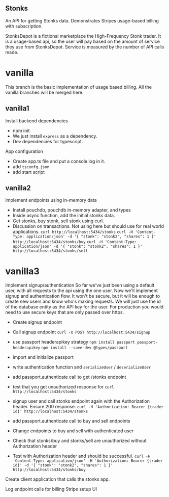 Stonks
------

An API for getting Stonks data. Demonstrates Stripes usage-based billing with subscription.

StonksDepot is a fictional marketplace the High-Frequency Stonk trader. It is a usage-based api, so the user will pay based on the amount of service they use from StonksDepot. Service is measured by the number of API calls made.

# vanilla

This branch is the basic implementation of usage based billing. All the vanilla branches will be merged here.

## vanilla1

Install backend dependencies
  - npm init
  - We just install `express` as a dependency.
  - Dev dependencies for typescript.

App configuration
  - Create app.ts file and put a console.log in it.
  - add `tsconfg.json`
  - add start script

## vanilla2

Implement endpoints using in-memory data
  - Install pouchdb, pouchdb in-memory adapter, and types
  - Inside async function, add the initial stonks data.
  - Get stonks, buy stonk, sell stonk using curl.
  - Discussion on transactions. Not using here but should use for real world applications.
  `curl http://localhost:5434/stonks`
  `curl -H 'Content-Type: application/json' -d '{ "stonk": "stonk2", "shares": 1 }' http://localhost:5434/stonks/buy`
  `curl -H 'Content-Type: application/json' -d '{ "stonk": "stonk2", "shares": 1 }' http://localhost:5434/stonks/sell`

# vanilla3

Implement signup/authentication
  So far we've just been using a default user, with all requests to the api using the one user. Now we'll implement signup and authentication flow. It won't be secure, but it will be enough to create new users and know who's making requests. We will just use the id of the database entity as the API key for the user. For production you would need to use secure keys that are only passed over https.

  - Create signup endpoint
  - Call signup endpoint
  `curl -X POST http://localhost:5434/signup`

  - use passport headerapikey strategy
  `npm install passport passport-headerapikey`
  `npm install --save-dev @types/passport`
  - import and initialize passport
  - write authentication function and `serializeUser` / `deserializeUser`
  - add passport.authenticate call to get /stonks endpoint
  - test that you get unauthorized response for `curl http://localhost:5434/stonks`
  - signup user and call stonks endpoint again with the Authorization header. Ensure 200 response.
  `curl -H 'Authorization: Bearer {trader id}' http://localhost:5434/stonks`
  - add passport.authenticate call to buy and sell endpoints
  - Change endpoints to buy and sell with authenticated user
  - Check that stonks/buy and stonks/sell are unauthorized without Authorization header
  - Test with Authorization header and should be successful.
  `curl -H 'Content-Type: application/json' -H 'Authorization: Bearer {trader id}' -d '{ "stonk": "stonk2", "shares": 1 }' http://localhost:5434/stonks/buy`

Create client application that calls the stonks app.

Log endpoint calls for billing
Stripe setup
UI